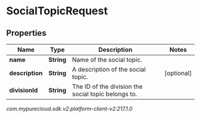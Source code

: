 # SocialTopicRequest


## Properties

| Name | Type | Description | Notes |
| ------------ | ------------- | ------------- | ------------- |
| **name** | **String** | Name of the social topic. |  |
| **description** | **String** | A description of the social topic. |  [optional] |
| **divisionId** | **String** | The ID of the division the social topic belongs to. |  |




_com.mypurecloud.sdk.v2:platform-client-v2:217.1.0_
